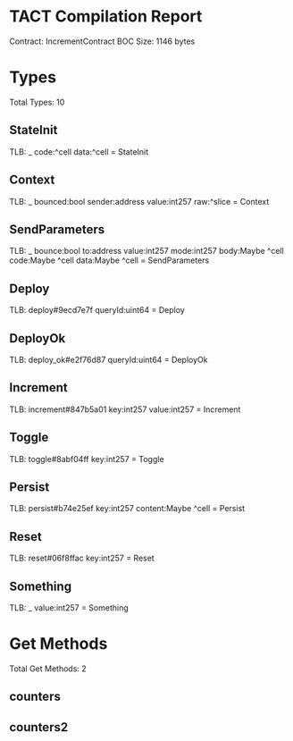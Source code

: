 # TACT Compilation Report
Contract: IncrementContract
BOC Size: 1146 bytes

# Types
Total Types: 10

## StateInit
TLB: _ code:^cell data:^cell = StateInit

## Context
TLB: _ bounced:bool sender:address value:int257 raw:^slice = Context

## SendParameters
TLB: _ bounce:bool to:address value:int257 mode:int257 body:Maybe ^cell code:Maybe ^cell data:Maybe ^cell = SendParameters

## Deploy
TLB: deploy#9ecd7e7f queryId:uint64 = Deploy

## DeployOk
TLB: deploy_ok#e2f76d87 queryId:uint64 = DeployOk

## Increment
TLB: increment#847b5a01 key:int257 value:int257 = Increment

## Toggle
TLB: toggle#8abf04ff key:int257 = Toggle

## Persist
TLB: persist#b74e25ef key:int257 content:Maybe ^cell = Persist

## Reset
TLB: reset#06f8ffac key:int257 = Reset

## Something
TLB: _ value:int257 = Something

# Get Methods
Total Get Methods: 2

## counters

## counters2
